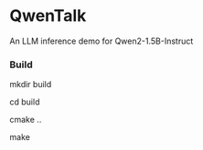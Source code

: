# QwenTalk

An LLM inference demo for Qwen2-1.5B-Instruct

### Build

mkdir build

cd build

cmake ..

make